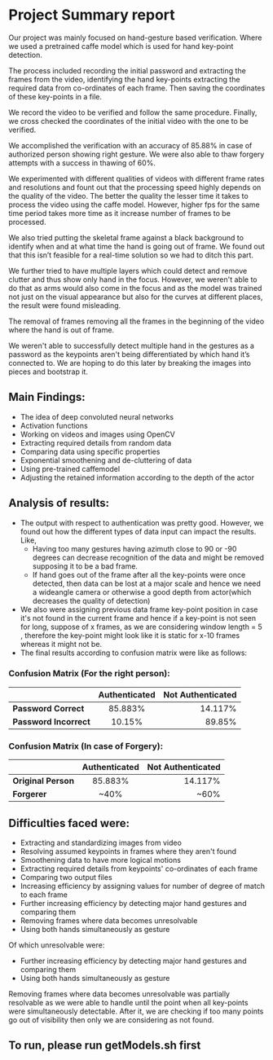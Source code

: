 # Project Summary report


Our project was mainly focused on hand-gesture based verification. Where we used a pretrained caffe model which is used for hand key-point detection.

The process included recording the initial password and extracting the frames from the video, identifying the hand key-points extracting the required data from co-ordinates of each frame. Then saving the coordinates of these key-points in a file.

We record the video to be verified and follow the same procedure. Finally, we cross checked the coordinates of the initial video with the one to be verified.

We accomplished the verification with an accuracy of 85.88% in case of authorized person showing right gesture. We were also able to thaw forgery attempts with a success in thawing of 60%.

We experimented with different qualities of videos with different frame rates and resolutions and fount out that the processing speed highly depends on the quality of the video. The better the quality the lesser time it takes to process the video using the caffe model. However, higher fps for the same time period takes more time as it increase number of frames to be processed.

We also tried putting the skeletal frame against a black background to identify when and at what time the hand is going out of frame. We found out that this isn’t feasible for a real-time solution so we had to ditch this part.

We further tried to have multiple layers which could detect and remove clutter and thus show only hand in the focus. However, we weren't able to do that as arms would also come in the focus and as the model was trained not just on the visual appearance but also for the curves at different places, the result were found misleading.

The removal of frames removing all the frames in the beginning of the video where the hand is out of frame.  

We weren't able to successfully detect multiple hand in the gestures as a password as the keypoints aren't being differentiated by which hand it’s connected to. We are hoping to do this later by breaking the images into pieces and bootstrap it.

## Main Findings:

- The idea of deep convoluted neural networks
- Activation functions
- Working on videos and images using OpenCV
- Extracting required details from random data
- Comparing data using specific properties
- Exponential smoothening and de-cluttering of data
- Using pre-trained caffemodel
- Adjusting the retained information according to the depth of the actor

## Analysis of results:

- The output with respect to authentication was pretty good. However, we found out how the different types of data input can impact the results. Like,
  - Having too many gestures having azimuth close to 90 or -90 degrees can decrease recognition of the data and might be removed supposing it to be a bad frame.
  - If hand goes out of the frame after all the key-points were once detected, then data can be lost at a major scale and hence we need a wideangle camera or otherwise a good depth from actor(which decreases the quality of detection)
- We also were assigning previous data frame key-point position in case it's not found in the current frame and hence if a key-point is not seen for long, suppose of x frames, as we are considering window length = 5 , therefore the key-point might look like it is static for x-10 frames whereas it might not be.
- The final results according to confusion matrix were like as follows:

### Confusion Matrix (For the right person):


|                                                     | Authenticated | Not Authenticated |
| --------------------------------------------------- | :-----------: | ----------------: |
| **Password Correct**          |    85.883%    |           14.117% |
| **Password Incorrect** |    10.15%     |            89.85% |

### Confusion Matrix (In case of Forgery):

|                                                              | Authenticated | Not Authenticated |
| ------------------------------------------------------------ | :-----------: | ----------------: |
| **Original Person**                     |    85.883%    |           14.117% |
| **Forgerer** |     ~40%      |              ~60% |

## Difficulties faced were:

- Extracting and standardizing images from video
- Resolving assumed keypoints in frames where they aren't found
- Smoothening data to have more logical motions
- Extracting required details from keypoints' co-ordinates of each frame
- Comparing two output files
- Increasing efficiency by assigning values for number of degree of match to each frame
- Further increasing efficiency by detecting major hand gestures and comparing them
- Removing frames where data becomes unresolvable
- Using both hands simultaneously as gesture

Of which unresolvable were:

- Further increasing efficiency by detecting major hand gestures and comparing them
- Using both hands simultaneously as gesture

Removing frames where data becomes unresolvable was partially resolvable as we were able to handle until the point when all key-points were simultaneously detectable. After it, we are checking if too many points go out of visibility then only we are considering as not found.

## To run, please run getModels.sh first

